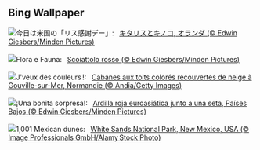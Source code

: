 ## Bing Wallpaper
![](https://www.bing.com/th?id=OHR.DutchSquirrel_JA-JP6210839377_UHD.jpg&w=1000)今日は米国の「リス感謝デー」:&nbsp;&ensp;[キタリスとキノコ, オランダ (© Edwin Giesbers/Minden Pictures)](https://www.bing.com/th?id=OHR.DutchSquirrel_JA-JP6210839377_UHD.jpg)
<br><br/>
![](https://www.bing.com/th?id=OHR.DutchSquirrel_IT-IT0079565716_UHD.jpg&w=1000)Flora e Fauna:&nbsp;&ensp;[Scoiattolo rosso (© Edwin Giesbers/Minden Pictures)](https://www.bing.com/th?id=OHR.DutchSquirrel_IT-IT0079565716_UHD.jpg)
<br><br/>
![](https://www.bing.com/th?id=OHR.ColourfulBlueMonday_FR-FR0873171314_UHD.jpg&w=1000)J'veux des couleurs !:&nbsp;&ensp;[Cabanes aux toits colorés recouvertes de neige à Gouville-sur-Mer, Normandie (© Andia/Getty Images)](https://www.bing.com/th?id=OHR.ColourfulBlueMonday_FR-FR0873171314_UHD.jpg)
<br><br/>
![](https://www.bing.com/th?id=OHR.DutchSquirrel_ES-ES3993162395_UHD.jpg&w=1000)¡Una bonita sorpresa!:&nbsp;&ensp;[Ardilla roja euroasiática junto a una seta, Países Bajos (© Edwin Giesbers/Minden Pictures)](https://www.bing.com/th?id=OHR.DutchSquirrel_ES-ES3993162395_UHD.jpg)
<br><br/>
![](https://www.bing.com/th?id=OHR.WhiteSandsNP_EN-GB6124824986_UHD.jpg&w=1000)1,001 Mexican dunes:&nbsp;&ensp;[White Sands National Park, New Mexico, USA (© Image Professionals GmbH/Alamy Stock Photo)](https://www.bing.com/th?id=OHR.WhiteSandsNP_EN-GB6124824986_UHD.jpg)
<br><br/>
